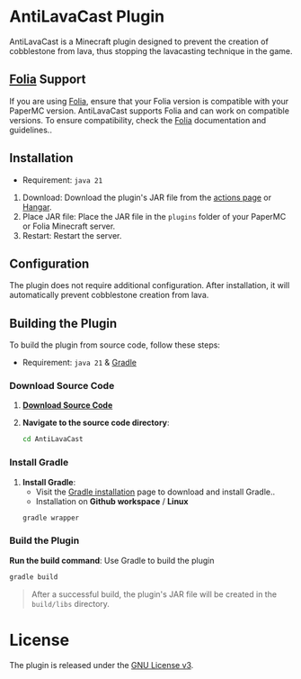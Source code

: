# AntiLavaCast Plugin

AntiLavaCast is a Minecraft plugin designed to prevent the creation of cobblestone from lava, thus stopping the lavacasting technique in the game.


## [Folia](https://papermc.io/software/folia) Support

If you are using [Folia](https://papermc.io/software/folia), ensure that your Folia version is compatible with your PaperMC version. AntiLavaCast supports Folia and can work on compatible versions. To ensure compatibility, check the [Folia](https://papermc.io/software/folia) documentation and guidelines..

## Installation
- Requirement: ``java 21``

1. Download: Download the plugin's JAR file from the [actions page](https://github.com/Hiyurin/AntiLavaCast/actions) or [Hangar](https://hangar.papermc.io/Hiyurin/AntiLavaCast).
2. Place JAR file: Place the JAR file in the ``plugins`` folder of your PaperMC or Folia Minecraft server.
3. Restart: Restart the server.

## Configuration

The plugin does not require additional configuration. After installation, it will automatically prevent cobblestone creation from lava.

## Building the Plugin

To build the plugin from source code, follow these steps:
- Requirement: ``java 21`` & [Gradle](https://gradle.org/install/)
### Download Source Code
1. **[Download Source Code](https://github.com/Hiyurin/AntiLavaCast/releases)**

2. **Navigate to the source code directory**:
   ```sh
   cd AntiLavaCast
   ```
### Install Gradle

1. **Install Gradle**:
   - Visit the [Gradle installation](https://gradle.org/install/) page to download and install Gradle..
   - Installation on **Github workspace** / **Linux**
   ```sh
   gradle wrapper
   ```


###  Build the Plugin
 **Run the build command**: Use Gradle to build the plugin
   ```sh
   gradle build
```
> After a successful build, the plugin's JAR file will be created in the ``build/libs``  directory.

# License
 The plugin is released under the [GNU License v3](https://github.com/Hiyurin/AntiLavaCast/blob/main/LICENSE).
